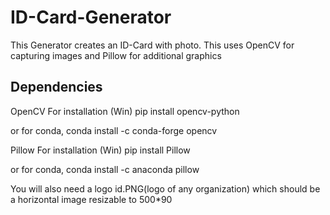 # ID-Card-Generator

This Generator creates an ID-Card with photo. This uses OpenCV for capturing images and Pillow for additional graphics 

## Dependencies

OpenCV
For installation (Win)
  pip install opencv-python

or for conda,
  conda install -c conda-forge opencv

Pillow
For installation (Win)
  pip install Pillow

or for conda,
  conda install -c anaconda pillow

You will also need a logo id.PNG(logo of any organization) which should be a horizontal image resizable to 500*90
